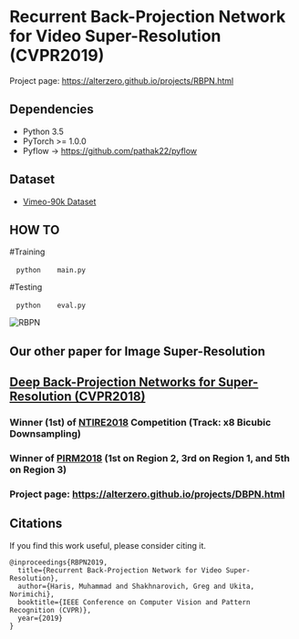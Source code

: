 # Recurrent Back-Projection Network for Video Super-Resolution (CVPR2019)

Project page: https://alterzero.github.io/projects/RBPN.html

## Dependencies
* Python 3.5
* PyTorch >= 1.0.0
* Pyflow -> https://github.com/pathak22/pyflow

## Dataset
* [Vimeo-90k Dataset](http://toflow.csail.mit.edu)

## HOW TO

#Training

    ```python
    main.py
    ```

#Testing

    ```python
    eval.py
    ```

![RBPN](https://alterzero.github.io/projects/RBPN.png)

## Our other paper for Image Super-Resolution
## [Deep Back-Projection Networks for Super-Resolution (CVPR2018)](https://github.com/alterzero/DBPN-Pytorch)
### Winner (1st) of [NTIRE2018](http://openaccess.thecvf.com/content_cvpr_2018_workshops/papers/w13/Timofte_NTIRE_2018_Challenge_CVPR_2018_paper.pdf) Competition (Track: x8 Bicubic Downsampling)
### Winner of [PIRM2018](https://arxiv.org/pdf/1809.07517.pdf) (1st on Region 2, 3rd on Region 1, and 5th on Region 3)
### Project page: https://alterzero.github.io/projects/DBPN.html


## Citations
If you find this work useful, please consider citing it.
```
@inproceedings{RBPN2019,
  title={Recurrent Back-Projection Network for Video Super-Resolution},
  author={Haris, Muhammad and Shakhnarovich, Greg and Ukita, Norimichi},
  booktitle={IEEE Conference on Computer Vision and Pattern Recognition (CVPR)},
  year={2019}
}
```
